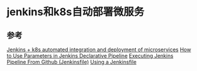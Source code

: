 # jenkins和k8s自动部署微服务

## 参考

[Jenkins + k8s automated integration and deployment of microservices](https://developpaper.com/jenkins-k8s-automated-integration-and-deployment-of-microservices/)
[How to Use Parameters in Jenkins Declarative Pipeline](https://devopscube.com/declarative-pipeline-parameters/)
[Executing Jenkins Pipeline From Github (Jenkinsfile)](https://devopscube.com/jenkins-pipeline-as-code/)
[Using a Jenkinsfile](https://www.jenkins.io/doc/book/pipeline/jenkinsfile/)
